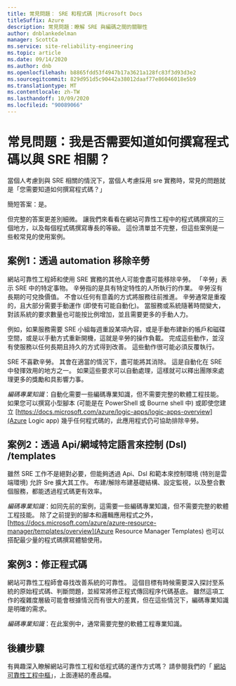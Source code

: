 ```yaml
---
title: 常見問題： SRE 和程式碼 |Microsoft Docs
titleSuffix: Azure
description: 常見問題：瞭解 SRE 與編碼之間的關聯性
author: dnblankedelman
manager: ScottCa
ms.service: site-reliability-engineering
ms.topic: article
ms.date: 09/14/2020
ms.author: dnb
ms.openlocfilehash: b8865fdd53f4947b17a3621a128fc83f3d93d3e2
ms.sourcegitcommit: 829d951d5c90442a38012daaf77e86046018e5b9
ms.translationtype: MT
ms.contentlocale: zh-TW
ms.lasthandoff: 10/09/2020
ms.locfileid: "90089066"
---
```

# <a name="frequently-asked-questions-do-i-need-to-know-how-to-code-to-get-involved-with-sre"></a>常見問題：我是否需要知道如何撰寫程式碼以與 SRE 相關？

當個人考慮到與 SRE 相關的情況下，當個人考慮採用 sre 實務時，常見的問題就是「您需要知道如何撰寫程式碼？」

簡短答案：是。 

但完整的答案更差別細微。 讓我們來看看在網站可靠性工程中的程式碼撰寫的三個地方，以及每個程式碼撰寫專長的等級。 這份清單並不完整，但這些案例是一些較常見的使用案例。

## <a name="scenario-1-removing-toil-through-automation"></a>案例1：透過 automation 移除辛勞

網站可靠性工程師和使用 SRE 實務的其他人可能會盡可能移除辛勞。 「辛勞」表示 SRE 中的特定事物。 辛勞指的是具有特定特性的人所執行的作業。 辛勞沒有長期的可兌換價值。 不會以任何有意義的方式將服務往前推進。 辛勞通常是重複的，且大部分需要手動運作 (即使有可能自動化)。 當服務或系統隨著時間變大，對該系統的要求數量也可能按比例增加，並且需要更多的手動人力。

例如，如果服務需要 SRE 小組每週重設某項內容，或是手動布建新的帳戶和磁碟空間，或是以手動方式重新開機，這就是辛勞的操作負載。 完成這些動作，並沒有使服務以任何長期且持久的方式得到改善。 這些動作很可能必須反覆執行。

SRE 不喜歡辛勞。 其會在適當的情況下，盡可能將其消除。 這是自動化在 SRE 中發揮效用的地方之一。 如果這些要求可以自動處理，這樣就可以釋出團隊來處理更多的獎勵和具影響力事。

*編碼專業知識*：自動化需要一些編碼專業知識，但不需要完整的軟體工程技能。 如果您可以撰寫小型腳本 (可能是在 PowerShell 或 Bourne shell 中) 或即使您建立 [https://docs.microsoft.com/azure/logic-apps/logic-apps-overview](Azure Logic app) 幾乎任何程式碼的，此應用程式仍可協助排除辛勞。

## <a name="scenario-2-control-through-apisdomain-specific-languages-dslstemplates"></a>案例2：透過 Api/網域特定語言來控制 (Dsl) /templates

雖然 SRE 工作不是絕對必要，但能夠透過 Api、Dsl 和範本來控制環境 (特別是雲端環境) 允許 Sre 擴大其工作。 布建/解除布建基礎結構、設定監視，以及整合數個服務，都能透過程式碼更有效率。

*編碼專業知識*：如同先前的案例，這需要一些編碼專業知識，但不需要完整的軟體工程技能。 除了之前提到的腳本和邏輯應用程式之外， [https://docs.microsoft.com/azure/azure-resource-manager/templates/overview](Azure Resource Manager Templates) 也可以搭配最少量的程式碼撰寫體驗使用。

## <a name="scenario-3-fixing-the-code"></a>案例3：修正程式碼

網站可靠性工程師會尋找改善系統的可靠性。 這個目標有時候需要深入探討至系統的原始程式碼、判斷問題，並經常將修正程式傳回程序代碼基底。 雖然這項工作的複雜度層級可能會根據情況而有很大的差異，但在這些情況下，編碼專業知識是明確的需求。

*編碼專業知識*：在此案例中，通常需要完整的軟體工程專業知識。


## <a name="next-steps"></a>後續步驟

有興趣深入瞭解網站可靠性工程和低程式碼的運作方式嗎？ 請參閱我們的「 [網站可靠性工程中樞](../index.yml)」，上面連結的產品檔。
